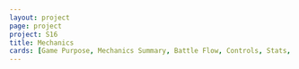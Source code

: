```yaml
---
layout: project
page: project
project: S16
title: Mechanics
cards: [Game Purpose, Mechanics Summary, Battle Flow, Controls, Stats, Battle, Overworld Movement, Menu, Items, Skills, 'Virtues, Vices, and Elements']
---
```

